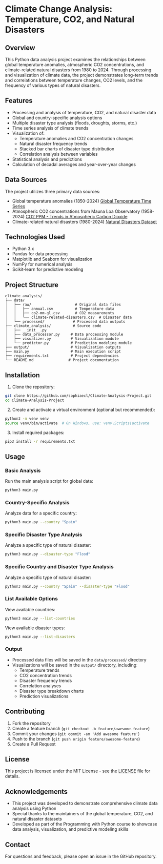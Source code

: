 # Climate Change Analysis: Temperature, CO2, and Natural Disasters

## Overview
This Python data analysis project examines the relationships between global temperature anomalies, atmospheric CO2 concentrations, and climate-related natural disasters from 1980 to 2024. Through processing and visualization of climate data, the project demonstrates long-term trends and correlations between temperature changes, CO2 levels, and the frequency of various types of natural disasters.

## Features
- Processing and analysis of temperature, CO2, and natural disaster data
- Global and country-specific analysis options
- Multiple disaster type analysis (floods, droughts, storms, etc.)
- Time series analysis of climate trends
- Visualization of:
  - Temperature anomalies and CO2 concentration changes
  - Natural disaster frequency trends
  - Stacked bar charts of disaster type distribution
  - Correlation analysis between variables
- Statistical analysis and predictions
- Calculation of decadal averages and year-over-year changes

## Data Sources
The project utilizes three primary data sources:
- Global temperature anomalies (1850-2024)
  [Global Temperature Time Series](https://github.com/datasets/global-temp)
- Atmospheric CO2 concentrations from Mauna Loa Observatory (1958-2024)
  [CO2 PPM - Trends in Atmospheric Carbon Dioxide](https://github.com/datasets/co2-ppm)
- Climate-related natural disasters (1980-2024)
  [Natural Disasters Dataset](https://climatedata.imf.org/datasets/b13b69ee0dde43a99c811f592af4e821/explore)

## Technologies Used
- Python 3.x
- Pandas for data processing
- Matplotlib and Seaborn for visualization
- NumPy for numerical analysis
- Scikit-learn for predictive modeling

## Project Structure
```
climate_analysis/
├── data/
│   ├── raw/                    # Original data files
│   │   ├── annual.csv          # Temperature data
│   │   ├── co2-mm-gl.csv       # CO2 measurements
│   │   └── climate-related-disasters.csv  # Disaster data
│   └── processed/             # Processed data outputs
├── climate_analysis/          # Source code
│   ├── __init__.py
│   ├── data_processor.py     # Data processing module
│   ├── visualizer.py         # Visualization module
│   └── predictor.py          # Prediction modeling module
├── output/                   # Visualization outputs
├── main.py                   # Main execution script
├── requirements.txt          # Project dependencies
└── README.md                # Project documentation
```

## Installation

1. Clone the repository:
```bash
git clone https://github.com/sophiaecl/Climate-Analysis-Project.git
cd Climate-Analysis-Project
```

2. Create and activate a virtual environment (optional but recommended):
```bash
python3 -m venv venv
source venv/bin/activate  # On Windows, use: venv\Scripts\activate
```

3. Install required packages:
```bash
pip3 install -r requirements.txt
```

## Usage

### Basic Analysis
Run the main analysis script for global data:
```bash
python3 main.py
```

### Country-Specific Analysis
Analyze data for a specific country:
```bash
python3 main.py --country "Spain"
```

### Specific Disaster Type Analysis
Analyze a specific type of natural disaster:
```bash
python3 main.py --disaster-type "Flood"
```

### Specific Country and Disaster Type Analysis
Analyze a specific type of natural disaster:
```bash
python3 main.py --country "Spain" --disaster-type "Flood"
```

### List Available Options
View available countries:
```bash
python3 main.py --list-countries
```

View available disaster types:
```bash
python3 main.py --list-disasters
```

### Output
- Processed data files will be saved in the `data/processed/` directory
- Visualizations will be saved in the `output/` directory, including:
  - Temperature trends
  - CO2 concentration trends
  - Disaster frequency trends
  - Correlation analyses
  - Disaster type breakdown charts
  - Prediction visualizations

## Contributing
1. Fork the repository
2. Create a feature branch (`git checkout -b feature/awesome-feature`)
3. Commit your changes (`git commit -am 'Add awesome feature'`)
4. Push to the branch (`git push origin feature/awesome-feature`)
5. Create a Pull Request

## License
This project is licensed under the MIT License - see the [LICENSE](LICENSE) file for details.

## Acknowledgements
- This project was developed to demonstrate comprehensive climate data analysis using Python
- Special thanks to the maintainers of the global temperature, CO2, and natural disaster datasets
- Developed as part of the Programming with Python course to showcase data analysis, visualization, and predictive modeling skills

## Contact
For questions and feedback, please open an issue in the GitHub repository.
